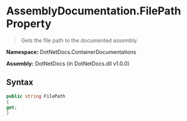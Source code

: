 # AssemblyDocumentation.FilePath Property
> Gets the file path to the documented assembly.

**Namespace:** DotNetDocs.ContainerDocumentations

**Assembly:** DotNetDocs (in DotNetDocs.dll v1.0.0)
## Syntax
```csharp
public string FilePath
{
get;
}
```
